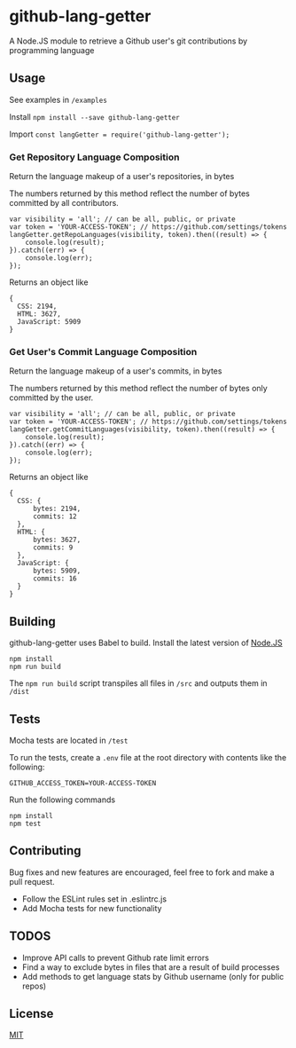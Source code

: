 # github-lang-getter

A Node.JS module to retrieve a Github user's git contributions by programming language

## Usage

See examples in `/examples`

Install `npm install --save github-lang-getter`

Import `const langGetter = require('github-lang-getter');`

### Get Repository Language Composition

Return the language makeup of a user's repositories, in bytes

The numbers returned by this method reflect the number of bytes committed by all contributors.

```
var visibility = 'all'; // can be all, public, or private
var token = 'YOUR-ACCESS-TOKEN'; // https://github.com/settings/tokens
langGetter.getRepoLanguages(visibility, token).then((result) => {
    console.log(result);
}).catch((err) => {
    console.log(err);
});
```

Returns an object like

```
{
  CSS: 2194,
  HTML: 3627,
  JavaScript: 5909
}
```

### Get User's Commit Language Composition

Return the language makeup of a user's commits, in bytes

The numbers returned by this method reflect the number of bytes only committed by the user.

```
var visibility = 'all'; // can be all, public, or private
var token = 'YOUR-ACCESS-TOKEN'; // https://github.com/settings/tokens
langGetter.getCommitLanguages(visibility, token).then((result) => {
    console.log(result);
}).catch((err) => {
    console.log(err);
});
```

Returns an object like

```
{
  CSS: {
      bytes: 2194,
      commits: 12
  },
  HTML: {
      bytes: 3627,
      commits: 9
  },
  JavaScript: {
      bytes: 5909,
      commits: 16
  }
}
```

## Building

github-lang-getter uses Babel to build. Install the latest version of [Node.JS](https://nodejs.org/en/)

```
npm install
npm run build
```
The `npm run build` script transpiles all files in `/src` and outputs them in `/dist`

## Tests

Mocha tests are located in `/test`

To run the tests, create a `.env` file at the root directory with contents like the following:

```
GITHUB_ACCESS_TOKEN=YOUR-ACCESS-TOKEN
```

Run the following commands

```
npm install
npm test
```

## Contributing

Bug fixes and new features are encouraged, feel free to fork and make a pull request.

- Follow the ESLint rules set in .eslintrc.js
- Add Mocha tests for new functionality

## TODOS

- Improve API calls to prevent Github rate limit errors
- Find a way to exclude bytes in files that are a result of build processes
- Add methods to get language stats by Github username (only for public repos)

## License

[MIT](LICENSE)
